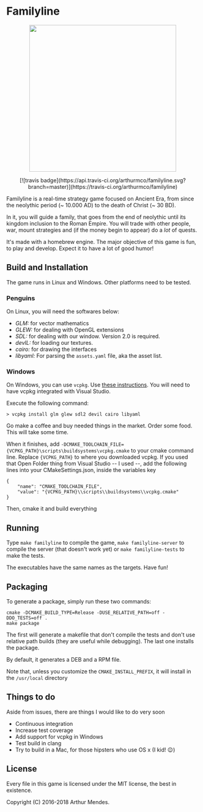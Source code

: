 # Familyline

<p align="center">
	<img src="icons/familyline-logo.png" height="384px" width="384px" />
</p>

<p align="center">
[![travis badge](https://api.travis-ci.org/arthurmco/familyline.svg?branch=master)](https://travis-ci.org/arthurmco/familyline)
</p>

Familyline is a real-time strategy game focused on Ancient Era, from since the
neolythic period (~ 10.000 AD) to the death of Christ (~ 30 BD).

In it, you will guide a family, that goes from the end of neolythic until its kingdom
inclusion to the Roman Empire. You will trade with other people, war, mount strategies
and (if the money begin to appear) do a *lot* of quests.

It's made with a homebrew engine. The major objective of this game is
fun, to play and develop. Expect it to have a lot of good humor!

## Build and Installation

The game runs in Linux and Windows. Other platforms need to be tested.

### Penguins

On Linux, you will need the softwares below:

 - *GLM:* for vector mathematics
 - *GLEW:* for dealing with OpenGL extensions
 - *SDL:* for dealing with our window. Version 2.0 is required.
 - *devIL:* for loading our textures.
 - *cairo:* for drawing the interfaces
 - *libyaml:* For parsing the `assets.yaml` file, aka the asset list.

### Windows

On Windows, you can use `vcpkg`. Use [these
instructions](https://docs.microsoft.com/cpp/vcpkg?view=vs-2017).
You will need to have vcpkg integrated with Visual Studio.

Execute the following command:

`> vcpkg install glm glew sdl2 devil cairo libyaml`

Go make a coffee and buy needed things in the market. Order some
food. This will take some time.

When it finishes, add
`-DCMAKE_TOOLCHAIN_FILE={VCPKG_PATH}\scripts\buildsystems\vcpkg.cmake`
to your cmake command line. Replace `{VCPKG_PATH}` to where you
downloaded vcpkg.
If you used that Open Folder thing from Visual Studio -- I used --,
add the following lines into your CMakeSettings.json, inside the
variables key

```json5
{
    "name": "CMAKE_TOOLCHAIN_FILE",
    "value": "{VCPKG_PATH}\\scripts\\buildsystems\\vcpkg.cmake"
}
```

Then, cmake it and build everything

## Running

Type `make familyline` to compile the game, `make
familyline-server` to compile the server (that doesn't work yet) or
`make familyline-tests` to make the tests.

The executables have the same names as the targets. Have fun!

## Packaging

To generate a package, simply run these two commands:

```
cmake -DCMAKE_BUILD_TYPE=Release -DUSE_RELATIVE_PATH=off -DDO_TESTS=off .
make package
```

The first will generate a makefile that don't compile the tests and don't use
relative path builds (they are useful while debugging). The last one installs
the package.

By default, it generates a DEB and a RPM file.

Note that, unless you customize the `CMAKE_INSTALL_PREFIX`, it will
install in the `/usr/local` directory

## Things to do

Aside from issues, there are things I would like to do very soon

 - Continuous integration
 - Increase test coverage
 - Add support for vcpkg in Windows
 - Test build in clang
 - Try to build in a Mac, for those hipsters who use OS x (I kid! :wink:)

## License

Every file in this game is licensed under the MIT license, the best in
existence.

Copyright (C) 2016-2018 Arthur Mendes.
